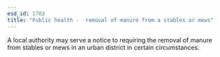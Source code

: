 ```yaml
---
esd_id: 1783
title: "Public health -  removal of manure from a stables or mews"
---
```


A local authority may serve a notice to requiring the removal of manure from stables or mews in an urban district in certain circumstances.

